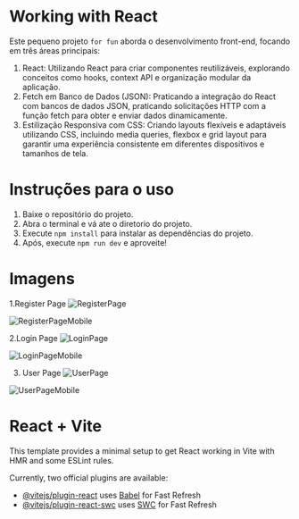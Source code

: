# Working with React

Este pequeno projeto `for fun` aborda o desenvolvimento front-end, focando em três áreas principais:

1. React: Utilizando React para criar componentes reutilizáveis, explorando conceitos como hooks, context API e organização modular da aplicação.
2. Fetch em Banco de Dados (JSON): Praticando a integração do React com bancos de dados JSON, praticando solicitações HTTP com a função fetch para obter e enviar dados dinamicamente.
3. Estilização Responsiva com CSS: Criando layouts flexíveis e adaptáveis utilizando CSS, incluindo media queries, flexbox e grid layout para garantir uma experiência consistente em diferentes dispositivos e tamanhos de tela.

# Instruções para o uso

1. Baixe o repositório do projeto.
2. Abra o terminal e vá ate o diretorio do projeto.
3. Execute `npm install` para instalar as dependências do projeto.
4. Após, execute `npm run dev` e aproveite!


# Imagens

1.Register Page
![RegisterPage](src/assets/RegisterDesktop.png)

![RegisterPageMobile](src/assets/RegisterMobile.png)

2.Login Page
![LoginPage](src/assets/LoginDesktop.png)

![LoginPageMobile](src/assets/LoginMobile.png)

3. User Page
![UserPage](src/assets/UserDesktop.png)

![UserPageMobile](src/assets/UserMobile.png)



# React + Vite

This template provides a minimal setup to get React working in Vite with HMR and some ESLint rules.

Currently, two official plugins are available:

- [@vitejs/plugin-react](https://github.com/vitejs/vite-plugin-react/blob/main/packages/plugin-react/README.md) uses [Babel](https://babeljs.io/) for Fast Refresh
- [@vitejs/plugin-react-swc](https://github.com/vitejs/vite-plugin-react-swc) uses [SWC](https://swc.rs/) for Fast Refresh
